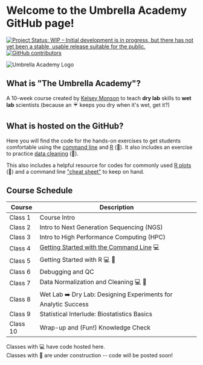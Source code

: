 
# Welcome to the Umbrella Academy GitHub page!
<!-- badges: start -->
[![Project Status: WIP – Initial development is in progress, but there has not yet been a stable, usable release suitable for the public.](https://www.repostatus.org/badges/latest/wip.svg)](https://www.repostatus.org/#wip)
[![GitHub contributors](https://img.shields.io/github/contributors/KelseyRMonson/KelseyRMonson)](https://github.com/KelseyRMonson)
<!-- badges: end -->

![Umbrella Academy Logo](https://github.com/user-attachments/assets/1004db95-2f50-42dc-ad2d-614481d5e93b)

## What is "The Umbrella Academy"? 
A 10-week course created by [Kelsey Monson](https://github.com/KelseyRMonson) to teach **dry lab** skills to **wet lab** scientists (because an ☔ keeps you dry when it's wet, get it?)

## What is hosted on the GitHub?
Here you will find the code for the hands-on exercises to get students comfortable using the [command line](Command-Line) and [R](tbd) (🚧). It also includes an exercise to practice [data cleaning](tbd) (🚧).

This also includes a helpful resource for codes for commonly used [R plots](tbd) (🚧) and a command line ["cheat sheet"](Command-Line/command_line_cheat_sheet.md) to keep on hand.

## Course Schedule

| Course    | Description |
| --------- | ----------- |
| Class 1   | Course Intro |
| Class 2   | Intro to Next Generation Sequencing (NGS) |
| Class 3   | Intro to High Performance Computing (HPC) |
| Class 4   | [Getting Started with the Command Line](Command-Line) 💻 |
| Class 5   | Getting Started with R 💻 🚧 |
| Class 6   | Debugging and QC |
| Class 7   | Data Normalization and Cleaning 💻 🚧 |
| Class 8   | Wet Lab ➡️ Dry Lab: Designing Experiments for Analytic Success |
| Class 9   | Statistical Interlude: Biostatistics Basics |
| Class 10  | Wrap-up and (Fun!) Knowledge Check |

Classes with 💻 have code hosted here.  
Classes with 🚧 are under construction -- code will be posted soon!


